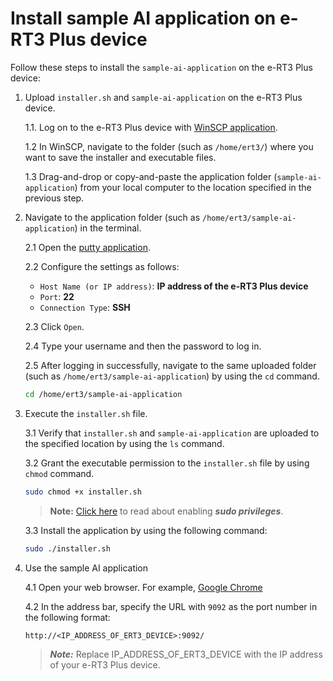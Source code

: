 
<head>
<!-- Global site tag (gtag.js) - Google Analytics -->
<script async src="https://www.googletagmanager.com/gtag/js?id=UA-193476523-1"></script>
<script>
  window.dataLayer = window.dataLayer || [];
  function gtag(){dataLayer.push(arguments);}
  gtag('js', new Date());

  gtag('config', 'UA-193476523-1');
</script>
</head>

# Install sample AI application on e-RT3 Plus device

Follow these steps to install the `sample-ai-application` on the e-RT3 Plus device:

1. Upload `installer.sh` and `sample-ai-application` on the e-RT3 Plus device.

   1.1. Log on to the e-RT3 Plus device with [WinSCP application](https://winscp.net/eng/download.php).

   1.2 In WinSCP, navigate to the folder (such as `/home/ert3/`) where you want to save the installer and executable files.

   1.3 Drag-and-drop or copy-and-paste the application folder (`sample-ai-application`) from your local computer to the location specified in the previous step.

2. Navigate to the application folder (such as `/home/ert3/sample-ai-application`) in the terminal.

   2.1 Open the [putty application](https://www.chiark.greenend.org.uk/~sgtatham/putty/latest.html).

   2.2 Configure the settings as follows:

   - `Host Name (or IP address)`: **IP address of the e-RT3 Plus device**
   - `Port`: **22**
   - `Connection Type`: **SSH**

   2.3 Click `Open`.

   2.4 Type your username and then the password to log in.

   2.5 After logging in successfully, navigate to the same uploaded folder (such as `/home/ert3/sample-ai-application`) by using the `cd` command.

   ```bash
   cd /home/ert3/sample-ai-application
   ```

3. Execute the `installer.sh` file.

   3.1 Verify that `installer.sh` and `sample-ai-application` are uploaded to the specified location by using the `ls` command.

   3.2 Grant the executable permission to the `installer.sh` file by using `chmod` command.

   ```bash
   sudo chmod +x installer.sh
   ```

   > **Note:** [Click here](https://github.com/Yokogawa-Technologies-Solutions-India/e-RT3-docs/blob/master/Articles/Azure/Send-telemetry-data-from-e-RT3-to-azure-IoT-hub.md#enabling-sudo-user) to read about enabling **_sudo privileges_**.

   3.3 Install the application by using the following command:

   ```bash
   sudo ./installer.sh
   ```

4. Use the sample AI application

   4.1 Open your web browser. For example, [Google Chrome](https://www.google.com/chrome/index.html)

   4.2 In the address bar, specify the URL with `9092` as the port number in the following format:

   ```text
   http://<IP_ADDRESS_OF_ERT3_DEVICE>:9092/
   ```

   > **_Note:_** Replace IP_ADDRESS_OF_ERT3_DEVICE with the IP address of your e-RT3 Plus device.
   > 
